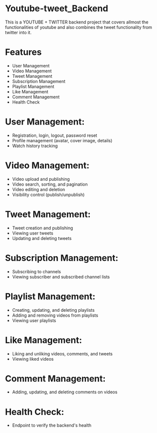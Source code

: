 # Youtube-tweet_Backend
This is a YOUTUBE + TWITTER backend project that covers allmost the functionalities of youtube and also combines the tweet functionality from twitter into it.

# Features
* User Management
* Video Management
* Tweet Management
* Subscription Management
* Playlist Management
* Like Management
* Comment Management
* Health Check

# User Management:
* Registration, login, logout, password reset
* Profile management (avatar, cover image, details)
* Watch history tracking

# Video Management:
* Video upload and publishing
* Video search, sorting, and pagination
* Video editing and deletion
* Visibility control (publish/unpublish)

# Tweet Management:
* Tweet creation and publishing
* Viewing user tweets
* Updating and deleting tweets

# Subscription Management:
* Subscribing to channels
* Viewing subscriber and subscribed channel lists

# Playlist Management:
* Creating, updating, and deleting playlists
* Adding and removing videos from playlists
* Viewing user playlists

# Like Management:
* Liking and unliking videos, comments, and tweets
* Viewing liked videos

# Comment Management:
* Adding, updating, and deleting comments on videos

# Health Check:
* Endpoint to verify the backend's health
